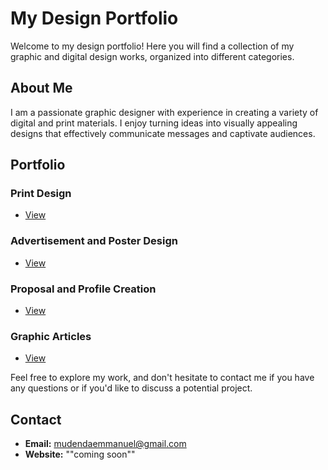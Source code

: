 # My Design Portfolio

Welcome to my design portfolio! Here you will find a collection of my graphic and digital design works, organized into different categories.

## About Me

I am a passionate graphic designer with experience in creating a variety of digital and print materials. I enjoy turning ideas into visually appealing designs that effectively communicate messages and captivate audiences.

## Portfolio

### Print Design
- [View](link-to-folder)

### Advertisement and Poster Design
- [View](link-to-folder)

### Proposal and Profile Creation
- [View](link-to-folder)

### Graphic Articles
- [View](link-to-folder)

Feel free to explore my work, and don't hesitate to contact me if you have any questions or if you'd like to discuss a potential project.

## Contact

- **Email:** mudendaemmanuel@gmail.com
- **Website:** ""coming soon""

